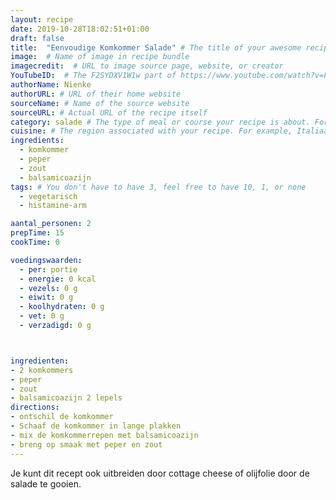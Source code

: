 ```yaml
---
layout: recipe
date: 2019-10-28T18:02:51+01:00
draft: false
title:  "Eenvoudige Komkommer Salade" # The title of your awesome recipe
image:  # Name of image in recipe bundle
imagecredit:  # URL to image source page, website, or creator
YouTubeID:  # The F2SYDXV1W1w part of https://www.youtube.com/watch?v=F2SYDXV1W1w
authorName: Nienke
authorURL: # URL of their home website
sourceName: # Name of the source website
sourceURL: # Actual URL of the recipe itself
category: salade # The type of meal or course your recipe is about. For example: "dinner", "entree", or "dessert".
cuisine: # The region associated with your recipe. For example, Italiaans, Mediterraans", or Eigen.
ingredients:
  - komkommer
  - peper
  - zout
  - balsamicoazijn
tags: # You don't have to have 3, feel free to have 10, 1, or none
  - vegetarisch
  - histamine-arm

aantal_personen: 2
prepTime: 15
cookTime: 0

voedingswaarden:
  - per: portie
  - energie: 0 kcal
  - vezels: 0 g
  - eiwit: 0 g
  - koolhydraten: 0 g
  - vet: 0 g
  - verzadigd: 0 g



ingredienten:
- 2 komkommers
- peper
- zout
- balsamicoazijn 2 lepels
directions:
- ontschil de komkommer
- Schaaf de komkommer in lange plakken
- mix de komkommerrepen met balsamicoazijn
- breng op smaak met peper en zout
---
```


Je kunt dit recept ook uitbreiden door cottage cheese of olijfolie door
de salade te gooien.
